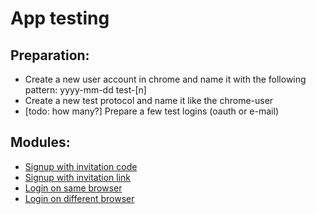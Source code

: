 # App testing
## Preparation:
* Create a new user account in chrome and name it with the following pattern:
  yyyy-mm-dd test-[n]
* Create a new test protocol and name it like the chrome-user
* [todo: how many?] Prepare a few test logins (oauth or e-mail)
  
## Modules:
* [Signup with invitation code](flows/signupWithInvitationCode.md)
* [Signup with invitation link](flows/signupWithInvitationLink.md)
* [Login on same browser](flows/loginOnSameDevice.md)
* [Login on different browser](flows/loginOnNewDevice.md)